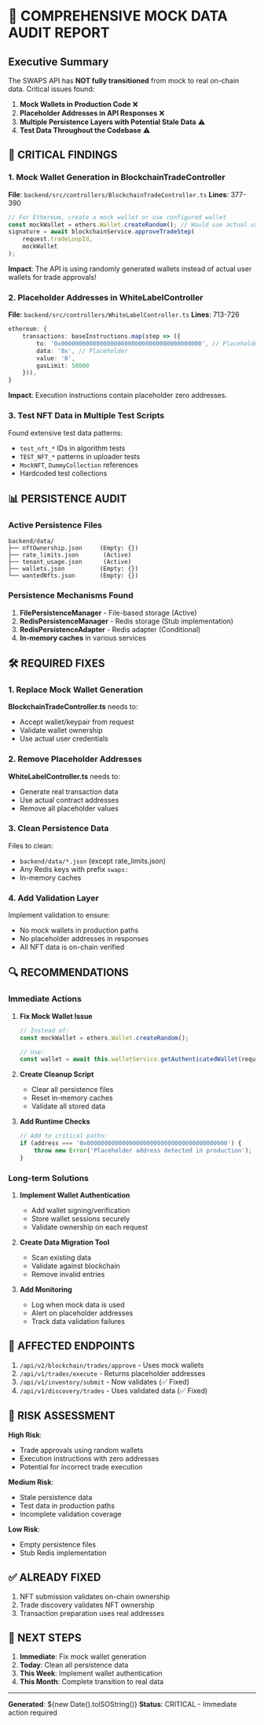 # 🚨 COMPREHENSIVE MOCK DATA AUDIT REPORT

## Executive Summary

The SWAPS API has **NOT fully transitioned** from mock to real on-chain data. Critical issues found:

1. **Mock Wallets in Production Code** ❌
2. **Placeholder Addresses in API Responses** ❌  
3. **Multiple Persistence Layers with Potential Stale Data** ⚠️
4. **Test Data Throughout the Codebase** ⚠️

## 🔴 CRITICAL FINDINGS

### 1. **Mock Wallet Generation in BlockchainTradeController**

**File**: `backend/src/controllers/BlockchainTradeController.ts`
**Lines**: 377-390

```typescript
// For Ethereum, create a mock wallet or use configured wallet
const mockWallet = ethers.Wallet.createRandom(); // Would use actual user wallet
signature = await blockchainService.approveTradeStep(
    request.tradeLoopId,
    mockWallet
);
```

**Impact**: The API is using randomly generated wallets instead of actual user wallets for trade approvals!

### 2. **Placeholder Addresses in WhiteLabelController**

**File**: `backend/src/controllers/WhiteLabelController.ts`
**Lines**: 713-726

```typescript
ethereum: {
    transactions: baseInstructions.map(step => ({
        to: '0x0000000000000000000000000000000000000000', // Placeholder
        data: '0x', // Placeholder
        value: '0',
        gasLimit: 50000
    })),
}
```

**Impact**: Execution instructions contain placeholder zero addresses.

### 3. **Test NFT Data in Multiple Test Scripts**

Found extensive test data patterns:
- `test_nft_*` IDs in algorithm tests
- `TEST_NFT_*` patterns in uploader tests
- `MockNFT`, `DummyCollection` references
- Hardcoded test collections

## 📊 PERSISTENCE AUDIT

### Active Persistence Files

```
backend/data/
├── nftOwnership.json     (Empty: {})
├── rate_limits.json       (Active)
├── tenant_usage.json      (Active)
├── wallets.json          (Empty: {})
└── wantedNfts.json       (Empty: {})
```

### Persistence Mechanisms Found

1. **FilePersistenceManager** - File-based storage (Active)
2. **RedisPersistenceManager** - Redis storage (Stub implementation)
3. **RedisPersistenceAdapter** - Redis adapter (Conditional)
4. **In-memory caches** in various services

## 🛠️ REQUIRED FIXES

### 1. Replace Mock Wallet Generation

**BlockchainTradeController.ts** needs to:
- Accept wallet/keypair from request
- Validate wallet ownership
- Use actual user credentials

### 2. Remove Placeholder Addresses

**WhiteLabelController.ts** needs to:
- Generate real transaction data
- Use actual contract addresses
- Remove all placeholder values

### 3. Clean Persistence Data

Files to clean:
- `backend/data/*.json` (except rate_limits.json)
- Any Redis keys with prefix `swaps:`
- In-memory caches

### 4. Add Validation Layer

Implement validation to ensure:
- No mock wallets in production paths
- No placeholder addresses in responses
- All NFT data is on-chain verified

## 🔍 RECOMMENDATIONS

### Immediate Actions

1. **Fix Mock Wallet Issue**
   ```typescript
   // Instead of:
   const mockWallet = ethers.Wallet.createRandom();
   
   // Use:
   const wallet = await this.walletService.getAuthenticatedWallet(request.walletId);
   ```

2. **Create Cleanup Script**
   - Clear all persistence files
   - Reset in-memory caches
   - Validate all stored data

3. **Add Runtime Checks**
   ```typescript
   // Add to critical paths:
   if (address === '0x0000000000000000000000000000000000000000') {
       throw new Error('Placeholder address detected in production');
   }
   ```

### Long-term Solutions

1. **Implement Wallet Authentication**
   - Add wallet signing/verification
   - Store wallet sessions securely
   - Validate ownership on each request

2. **Create Data Migration Tool**
   - Scan existing data
   - Validate against blockchain
   - Remove invalid entries

3. **Add Monitoring**
   - Log when mock data is used
   - Alert on placeholder addresses
   - Track data validation failures

## 📝 AFFECTED ENDPOINTS

1. `/api/v2/blockchain/trades/approve` - Uses mock wallets
2. `/api/v1/trades/execute` - Returns placeholder addresses
3. `/api/v1/inventory/submit` - Now validates (✅ Fixed)
4. `/api/v1/discovery/trades` - Uses validated data (✅ Fixed)

## 🚨 RISK ASSESSMENT

**High Risk**:
- Trade approvals using random wallets
- Execution instructions with zero addresses
- Potential for incorrect trade execution

**Medium Risk**:
- Stale persistence data
- Test data in production paths
- Incomplete validation coverage

**Low Risk**:
- Empty persistence files
- Stub Redis implementation

## ✅ ALREADY FIXED

1. NFT submission validates on-chain ownership
2. Trade discovery validates NFT ownership
3. Transaction preparation uses real addresses

## 🎯 NEXT STEPS

1. **Immediate**: Fix mock wallet generation
2. **Today**: Clean all persistence data
3. **This Week**: Implement wallet authentication
4. **This Month**: Complete transition to real data

---

**Generated**: ${new Date().toISOString()}
**Status**: CRITICAL - Immediate action required